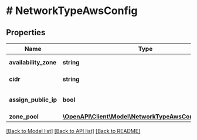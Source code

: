 # # NetworkTypeAwsConfig

## Properties

Name | Type | Description | Notes
------------ | ------------- | ------------- | -------------
**availability_zone** | **string** | Availability Zone Name |
**cidr** | **string** | Network CIDR |
**assign_public_ip** | **bool** | Assign public IPs by default. |
**zone_pool** | [**\OpenAPI\Client\Model\NetworkTypeAwsConfigZonePool**](NetworkTypeAwsConfigZonePool.md) |  |

[[Back to Model list]](../../README.md#models) [[Back to API list]](../../README.md#endpoints) [[Back to README]](../../README.md)
